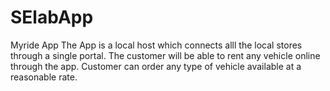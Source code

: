 # SElabApp
Myride App
The App is a local host which connects alll the local stores through a single portal.
The customer will be able to rent any vehicle online through the app.
Customer can order any type of vehicle available at a reasonable rate. 
